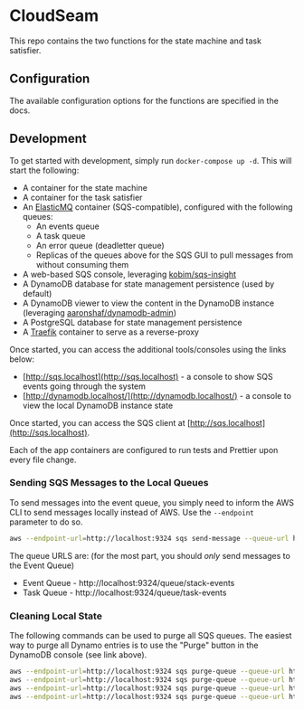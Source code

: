 
# CloudSeam

This repo contains the two functions for the state machine and task satisfier. 


## Configuration

The available configuration options for the functions are specified in the docs.


## Development

To get started with development, simply run `docker-compose up -d`. This will start the following:

- A container for the state machine
- A container for the task satisfier
- An [ElasticMQ](https://github.com/adamw/elasticmq) container (SQS-compatible), configured with the following queues:
  - An events queue
  - A task queue
  - An error queue (deadletter queue)
  - Replicas of the queues above for the SQS GUI to pull messages from without consuming them
- A web-based SQS console, leveraging [kobim/sqs-insight](https://github.com/kobim/sqs-insight.git)
- A DynamoDB database for state management persistence (used by default)
- A DynamoDB viewer to view the content in the DynamoDB instance (leveraging [aaronshaf/dynamodb-admin](https://github.com/aaronshaf/dynamodb-admin))
- A PostgreSQL database for state management persistence
- A [Traefik](https://traefik.io) container to serve as a reverse-proxy

Once started, you can access the additional tools/consoles using the links below:

- [http://sqs.localhost](http://sqs.localhost) - a console to show SQS events going through the system
- [http://dynamodb.localhost/](http://dynamodb.localhost/) - a console to view the local DynamoDB instance state

Once started, you can access the SQS client at [http://sqs.localhost](http://sqs.localhost).

Each of the app containers are configured to run tests and Prettier upon every file change.


### Sending SQS Messages to the Local Queues

To send messages into the event queue, you simply need to inform the AWS CLI to send messages locally instead of AWS. Use the `--endpoint` parameter to do so.

```bash
aws --endpoint-url=http://localhost:9324 sqs send-message --queue-url http://localhost:9324/queue/stack-events --message-body '{"stackId":"master","machine":"v1-sample","event":"LAUNCH"}'
```

The queue URLS are: (for the most part, you should _only_ send messages to the Event Queue)

- Event Queue - http://localhost:9324/queue/stack-events
- Task Queue - http://localhost:9324/queue/task-events


### Cleaning Local State

The following commands can be used to purge all SQS queues. The easiest way to purge all Dynamo entries is to use the "Purge" button in the DynamoDB console (see link above).

```bash
aws --endpoint-url=http://localhost:9324 sqs purge-queue --queue-url http://localhost:9324/queue/stack-events
aws --endpoint-url=http://localhost:9324 sqs purge-queue --queue-url http://localhost:9324/queue/stack-tasks
aws --endpoint-url=http://localhost:9324 sqs purge-queue --queue-url http://localhost:9324/queue/events-replica
aws --endpoint-url=http://localhost:9324 sqs purge-queue --queue-url http://localhost:9324/queue/tasks-replica
```
